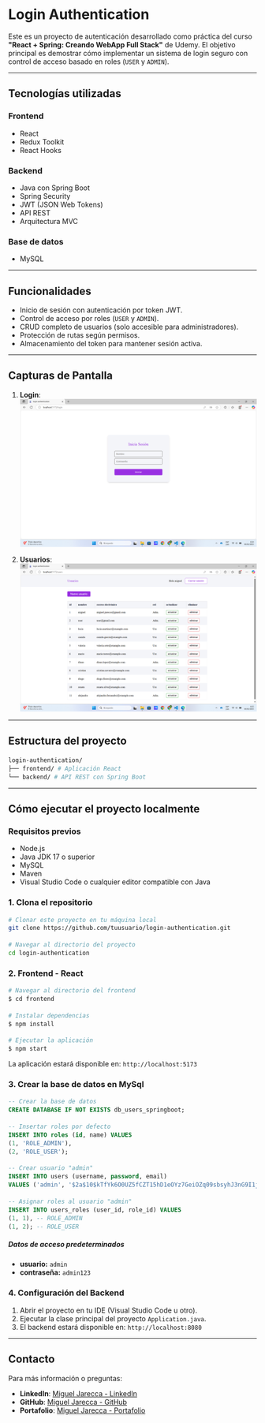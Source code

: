 # Login Authentication

Este es un proyecto de autenticación desarrollado como práctica del curso **"React + Spring: Creando WebApp Full Stack"** de Udemy. El objetivo principal es demostrar cómo implementar un sistema de login seguro con control de acceso basado en roles (`USER` y `ADMIN`).

---

## Tecnologías utilizadas

### Frontend
- React
- Redux Toolkit
- React Hooks

### Backend
- Java con Spring Boot
- Spring Security
- JWT (JSON Web Tokens)
- API REST
- Arquitectura MVC

### Base de datos
- MySQL

---

## Funcionalidades

- Inicio de sesión con autenticación por token JWT.
- Control de acceso por roles (`USER` y `ADMIN`).
- CRUD completo de usuarios (solo accesible para administradores).
- Protección de rutas según permisos.
- Almacenamiento del token para mantener sesión activa.

---

## Capturas de Pantalla

1. **Login**:
      ![Login](./screenshot/login.png)

2. **Usuarios**:
      ![Usuarios](./screenshot/users.png)

---

## Estructura del proyecto

```bash
login-authentication/
├── frontend/ # Aplicación React
└── backend/ # API REST con Spring Boot
```

---

## Cómo ejecutar el proyecto localmente

### Requisitos previos
- Node.js
- Java JDK 17 o superior
- MySQL
- Maven
- Visual Studio Code o cualquier editor compatible con Java

### 1. Clona el repositorio
```bash
# Clonar este proyecto en tu máquina local
git clone https://github.com/tuusuario/login-authentication.git

# Navegar al directorio del proyecto
cd login-authentication
```

### 2. Frontend - React
```bash
# Navegar al directorio del frontend
$ cd frontend

# Instalar dependencias
$ npm install

# Ejecutar la aplicación
$ npm start
```
La aplicación estará disponible en: `http://localhost:5173`

### 3. Crear la base de datos en MySql

```sql
-- Crear la base de datos 
CREATE DATABASE IF NOT EXISTS db_users_springboot;

-- Insertar roles por defecto
INSERT INTO roles (id, name) VALUES
(1, 'ROLE_ADMIN'),
(2, 'ROLE_USER');

-- Crear usuario "admin"
INSERT INTO users (username, password, email)
VALUES ('admin', '$2a$10$kTfYk6O0UZ5fCZT15hD1eOYz7GeiOZq09sbsyhJ3nG9I1jFY0UZIa', 'admin@example.com');

-- Asignar roles al usuario "admin"
INSERT INTO users_roles (user_id, role_id) VALUES
(1, 1), -- ROLE_ADMIN
(1, 2); -- ROLE_USER
```

##### Datos de acceso predeterminados 
- **usuario:** `admin`
- **contraseña:** `admin123`

### 4. Configuración del Backend

1. Abrir el proyecto en tu IDE (Visual Studio Code u otro).
2. Ejecutar la clase principal del proyecto `Application.java`.
3. El backend estará disponible en: `http://localhost:8080`

---

## Contacto

Para más información o preguntas:
- **LinkedIn**: [Miguel Jarecca - LinkedIn](https://www.linkedin.com/in/migueljarecca/)
- **GitHub**: [Miguel Jarecca - GitHub](https://github.com/MiguelJarecca)
- **Portafolio**: [Miguel Jarecca - Portafolio](https://migueljarecca.github.io/portafolio-miguel/)

